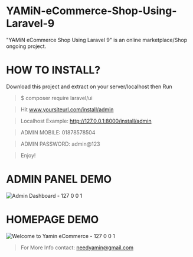 # YAMiN-eCommerce-Shop-Using-Laravel-9
"YAMiN eCommerce Shop Using Laravel 9" is an online marketplace/Shop ongoing project.

# HOW TO INSTALL?

Download this project and extract on your server/localhost then Run
> $ composer require laravel/ui

> Hit www.yoursiteurl.com/install/admin 

> Localhost Example: http://127.0.0.1:8000/install/admin


> ADMIN MOBILE: 01878578504 

> ADMIN PASSWORD: admin@123

> Enjoy!


# ADMIN PANEL DEMO
![Admin Dashboard - 127 0 0 1](https://user-images.githubusercontent.com/16277392/229377154-b9a4c43e-6fe6-45f9-a6e9-f9ee510c9d27.png)

# HOMEPAGE DEMO
![Welcome to Yamin eCommerce - 127 0 0 1](https://user-images.githubusercontent.com/16277392/229377213-0e91e7e7-b044-4d6a-ae7e-952297ebccca.png)

> For More Info contact: needyamin@gmail.com

